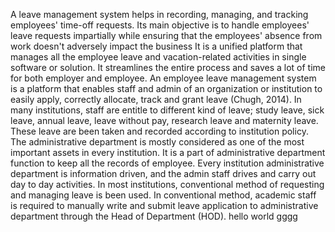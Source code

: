 A leave management system helps in recording, managing, and tracking employees' time-off requests. Its main objective is to handle employees' leave requests impartially while ensuring that the employees' absence from work doesn't adversely impact the business
It is a unified platform that manages all the employee leave and vacation-related activities in single software or solution. It streamlines the entire process and saves a lot of time for both employer and employee.
An employee leave management system is a platform that enables   staff   and   admin   of   an organization or institution to easily apply, correctly allocate, track and grant leave (Chugh, 2014). In many institutions, staff are entitle to different kind of leave; study leave, sick leave, annual leave, leave without pay, research leave and maternity leave. These leave are been taken and recorded according   to   institution policy. The administrative department is mostly considered as one of the most important assets in every institution. It is a part of administrative department function to keep all the records of employee. Every institution administrative department is information driven, and the admin staff drives and carry out day to day activities. In    most institutions, conventional method of requesting and managing leave is been used. In conventional method, academic staff is required to manually write and submit   leave application to administrative department through the Head of Department (HOD).
hello world
gggg


